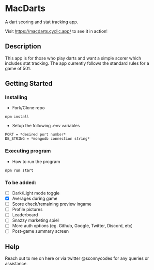 # MacDarts

A dart scoring and stat tracking app.

Visit https://macdarts.cyclic.app/ to see it in action!

## Description

This app is for those who play darts and want a simple scorer which includes stat tracking.
The app currently follows the standard rules for a game of 501. 

## Getting Started

### Installing

* Fork/Clone repo 
```
npm install
```
* Setup the following .env variables
```
PORT = *desired port number*
DB_STRING = *mongodb connection string*
```

### Executing program

* How to run the program
```
npm run start
```
### To be added:
* [ ] Dark/Light mode toggle
* [X] Averages during game
* [ ] Score check/remaining preview ingame
* [ ] Profile pictures
* [ ] Leaderboard
* [ ] Snazzy marketing spiel 
* [ ] More auth options (eg. Github, Google, Twitter, Discord, etc)
* [ ] Post-game summary screen

## Help
Reach out to me on here or via twitter @sconnycodes for any queries or assistance.
